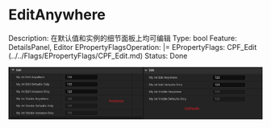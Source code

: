 # EditAnywhere

Description: 在默认值和实例的细节面板上均可编辑
Type: bool
Feature: DetailsPanel, Editor
EPropertyFlagsOperation: |=
EPropertyFlags: CPF_Edit (../../Flags/EPropertyFlags/CPF_Edit.md)
Status: Done

![Untitled](EditAnywhere/Untitled.png)